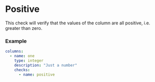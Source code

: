 # Positive

This check will verify that the values of the column are all positive, i.e. greater than zero.

### Example

```yaml
columns:
  - name: one
    type: integer
    description: "Just a number"
    checks:
      - name: positive
```
